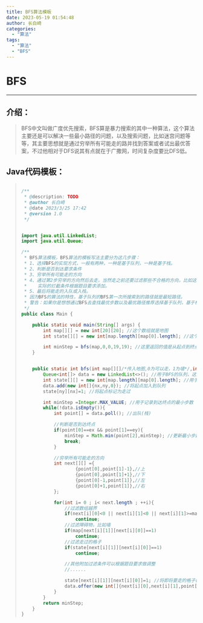 ```yaml
---
title: BFS算法模板
date: 2023-05-19 01:54:48
author: 长白崎
categories:
  - "算法"
tags:
  - "算法"
  - "BFS"
---
```




# BFS

---

## 介绍：

> BFS中文叫做广度优先搜索，BFS算是暴力搜索的其中一种算法，这个算法主要还是可以解决一些最小路径的问题，以及搜索问题，比如迷宫问题等等，其主要思想就是通过穷举所有可能走的路并找到答案或者试出最优答案，不过他相对于DFS说其有点就在于广撒网，时间复杂度要比DFS低。

## Java代码模板：

> ```java
> 
> /**
>  * @description: TODO
>  * @author 长白崎
>  * @date 2023/3/25 17:42
>  * @version 1.0
>  */
> 
> 
> import java.util.LinkedList;
> import java.util.Queue;
> 
> /**
>  * BFS算法模板，BFS算法的模板写法主要分为这几步骤：
>  * 1、选择BFS的实现方式，一般有两种，一种是基于队列，一种是基于栈。
>  * 2、判断是否到达要求条件
>  * 3、穷举所有可能走的方向
>  * 4、通过第2步穷举的方向然后去走，当然走之前还要过滤那些不合格的方向，比如这这个方向的下一步走过了，不能再走了，或者这个方向的下一步有墙也不能走等，
>  *    实际的拦截条件根据题目要求添加。
>  * 5、最后将能走的入队或入栈。
>  * 因为BFS的算法的特性，基于队列的BFS第一次所搜索到的路径就是最短路径。
>  * 警告：如果你是想想通过BFS去查找最优步数以及最优路径推荐选择基于队列，基于栈可能出毛病。
>  */
> public class Main {
> 
>     public static void main(String[] args) {
>         int map[][] = new int[20][20]; //这个数组就是地图
>         int state[][] = new int[map.length][map[0].length]; //这个数组充当标记走过的路的数组
> 
>         int minStep = bfs(map,0,0,19,19); //这里返回的值是从起点到终点的最小步数
>     }
> 
> 
>     public static int bfs(int map[][]/*传入地图,0为可以走，1为墙*/,int nx/*起点x坐标*/,int ny/*起点的y坐标*/,int ex/*终点的x坐标*/,int ey/*终点的y坐标*/){
>         Queue<int[]> data = new LinkedList<>(); //用于BFS的队列，这里也可以改成栈
>         int state[][] = new int[map.length][map[0].length]; //用于记录走过状态的数组，0为未走过，1为走过
>         data.add(new int[]{nx,ny,0}); //将起点加入到队列
>         state[ny][nx]=1; //将起点标记为走过
> 
>         int minStep =Integer.MAX_VALUE; //用于记录到达终点的最小步数
>         while(!data.isEmpty()){
>             int point[] = data.poll(); //出队(栈)
> 
>             //判断是否到达终点
>             if(point[0]==ex && point[1]==ey){
>                 minStep = Math.min(point[2],minStep); //更新最小步数
>                 break;
>             }
> 
>             //穷举所有可能走的方向
>             int next[][] ={
>                     {point[0],point[1]-1},//上
>                     {point[0],point[1]+1},//下
>                     {point[0]-1,point[1]},//左
>                     {point[0]+1,point[1]},//右
>             };
> 
>             for(int i= 0 ; i< next.length ; ++i){
>                 //过滤数组越界
>                 if(next[i][0]<0 || next[i][1]<0 || next[i][1]>=map.length || next[i][0]>=map[0].length)
>                     continue;
>                 //过滤障碍物，比如墙
>                 if(map[next[i][1]][next[i][0]]==1)
>                     continue;
>                 //过滤走过的格子
>                 if(state[next[i][1]][next[i][0]]==1)
>                     continue;
> 
>                 //其他附加过滤条件可以根据题目要求做调整
>                 //......
> 
>                 state[next[i][1]][next[i][0]]=1; //将即将要走的格子标记为走过
>                 data.offer(new int[]{next[i][0],next[i][1],point[2]+1}); //将要走的格子加入到队列
>             }
>         }
>         return minStep;
>     }
> }
> ```